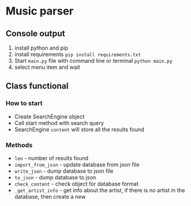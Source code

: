 # Music parser

 ## Console output
1. install python and pip
2. install requirements `pip install requirements.txt`
3. Start `main.py` file with command line or terminal `python main.py`
4. select menu item and wait
 
## Class functional

### How to start
* Create SearchEngine object
* Call start method with search query
*  SearchEngine `content` will store all the results found 

### Methods

 * `len` - number of results found
 * `import_from_json` - update database from json file
 * `write_json` - dump database to json file
 * `to_json` - dump database to json
 * `check_content` - check object for database format
 * `_get_artist_info` - get info about the artist, if there is no artist in the database, then create a new
 
